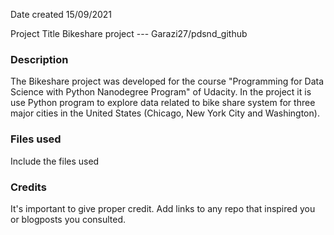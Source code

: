Date created
15/09/2021

Project Title
Bikeshare project --- Garazi27/pdsnd_github

### Description
The Bikeshare project was developed for the course "Programming for Data Science with Python Nanodegree Program" of Udacity. In the project it is use Python program to explore data related to bike share system for three major cities in the United States (Chicago, New York City and Washington).

### Files used
Include the files used

### Credits
It's important to give proper credit. Add links to any repo that inspired you or blogposts you consulted.

